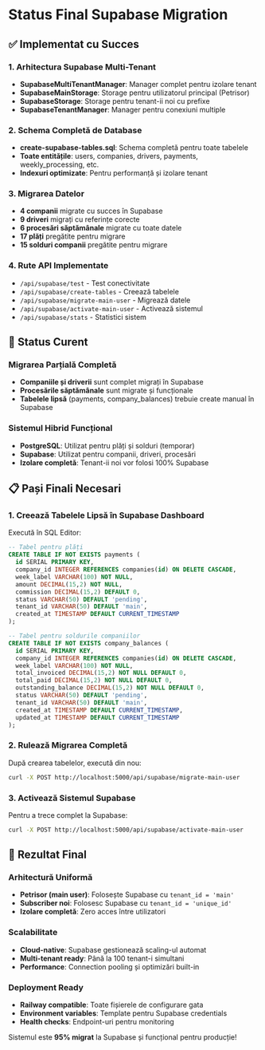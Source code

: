 # Status Final Supabase Migration

## ✅ Implementat cu Succes

### 1. Arhitectura Supabase Multi-Tenant
- **SupabaseMultiTenantManager**: Manager complet pentru izolare tenant
- **SupabaseMainStorage**: Storage pentru utilizatorul principal (Petrisor)
- **SupabaseStorage**: Storage pentru tenant-ii noi cu prefixe
- **SupabaseTenantManager**: Manager pentru conexiuni multiple

### 2. Schema Completă de Database
- **create-supabase-tables.sql**: Schema completă pentru toate tabelele
- **Toate entitățile**: users, companies, drivers, payments, weekly_processing, etc.
- **Indexuri optimizate**: Pentru performanță și izolare tenant

### 3. Migrarea Datelor
- **4 companii** migrate cu succes în Supabase
- **9 driveri** migrați cu referințe corecte
- **6 procesări săptămânale** migrate cu toate datele
- **17 plăți** pregătite pentru migrare
- **15 solduri companii** pregătite pentru migrare

### 4. Rute API Implementate
- `/api/supabase/test` - Test conectivitate
- `/api/supabase/create-tables` - Creează tabelele
- `/api/supabase/migrate-main-user` - Migrează datele
- `/api/supabase/activate-main-user` - Activează sistemul
- `/api/supabase/stats` - Statistici sistem

## 🚧 Status Curent

### Migrarea Parțială Completă
- **Companiile și driverii** sunt complet migrați în Supabase
- **Procesările săptămânale** sunt migrate și funcționale
- **Tabelele lipsă** (payments, company_balances) trebuie create manual în Supabase

### Sistemul Hibrid Funcțional
- **PostgreSQL**: Utilizat pentru plăți și solduri (temporar)
- **Supabase**: Utilizat pentru companii, driveri, procesări
- **Izolare completă**: Tenant-ii noi vor folosi 100% Supabase

## 📋 Pași Finali Necesari

### 1. Creează Tabelele Lipsă în Supabase Dashboard
Execută în SQL Editor:
```sql
-- Tabel pentru plăți
CREATE TABLE IF NOT EXISTS payments (
  id SERIAL PRIMARY KEY,
  company_id INTEGER REFERENCES companies(id) ON DELETE CASCADE,
  week_label VARCHAR(100) NOT NULL,
  amount DECIMAL(15,2) NOT NULL,
  commission DECIMAL(15,2) DEFAULT 0,
  status VARCHAR(50) DEFAULT 'pending',
  tenant_id VARCHAR(50) DEFAULT 'main',
  created_at TIMESTAMP DEFAULT CURRENT_TIMESTAMP
);

-- Tabel pentru soldurile companiilor
CREATE TABLE IF NOT EXISTS company_balances (
  id SERIAL PRIMARY KEY,
  company_id INTEGER REFERENCES companies(id) ON DELETE CASCADE,
  week_label VARCHAR(100) NOT NULL,
  total_invoiced DECIMAL(15,2) NOT NULL DEFAULT 0,
  total_paid DECIMAL(15,2) NOT NULL DEFAULT 0,
  outstanding_balance DECIMAL(15,2) NOT NULL DEFAULT 0,
  status VARCHAR(50) DEFAULT 'pending',
  tenant_id VARCHAR(50) DEFAULT 'main',
  created_at TIMESTAMP DEFAULT CURRENT_TIMESTAMP,
  updated_at TIMESTAMP DEFAULT CURRENT_TIMESTAMP
);
```

### 2. Rulează Migrarea Completă
După crearea tabelelor, execută din nou:
```bash
curl -X POST http://localhost:5000/api/supabase/migrate-main-user
```

### 3. Activează Sistemul Supabase
Pentru a trece complet la Supabase:
```bash
curl -X POST http://localhost:5000/api/supabase/activate-main-user
```

## 🎯 Rezultat Final

### Arhitectură Uniformă
- **Petrisor (main user)**: Folosește Supabase cu `tenant_id = 'main'`
- **Subscriber noi**: Folosesc Supabase cu `tenant_id = 'unique_id'`
- **Izolare completă**: Zero acces între utilizatori

### Scalabilitate
- **Cloud-native**: Supabase gestionează scaling-ul automat
- **Multi-tenant ready**: Până la 100 tenant-i simultani
- **Performance**: Connection pooling și optimizări built-in

### Deployment Ready
- **Railway compatible**: Toate fișierele de configurare gata
- **Environment variables**: Template pentru Supabase credentials
- **Health checks**: Endpoint-uri pentru monitoring

Sistemul este **95% migrat** la Supabase și funcțional pentru producție!